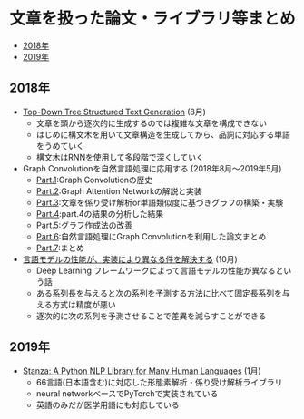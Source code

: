 # 文章を扱った論文・ライブラリ等まとめ

- [2018年](#2018年)
- [2019年](#2019年)

## 2018年

- [Top-Down Tree Structured Text Generation](https://arxiv.org/abs/1808.04865) (8月)
  - 文章を頭から逐次的に生成するのでは複雑な文章を構成できない
  - はじめに構文木を用いて文章構造を生成してから、品詞に対応する単語をうめていく
  - 構文木はRNNを使用して多段階で深くしていく
- Graph Convolutionを自然言語処理に応用する (2018年8月～2019年5月)
  - [Part.1](https://medium.com/programming-soda/graph-convolution%E3%82%92%E8%87%AA%E7%84%B6%E8%A8%80%E8%AA%9E%E5%87%A6%E7%90%86%E3%81%AB%E5%BF%9C%E7%94%A8%E3%81%99%E3%82%8B-part1-b792d53c4c18):Graph Convolutionの歴史
  - [Part.2](https://medium.com/programming-soda/graph-convolution%E3%82%92%E8%87%AA%E7%84%B6%E8%A8%80%E8%AA%9E%E5%87%A6%E7%90%86%E3%81%AB%E5%BF%9C%E7%94%A8%E3%81%99%E3%82%8B-part2-dd0f9bc25dd3):Graph Attention Networkの解説と実装
  - [Part.3](https://medium.com/programming-soda/graph-convolution%E3%81%A7%E8%87%AA%E7%84%B6%E8%A8%80%E8%AA%9E%E5%87%A6%E7%90%86%E3%82%92%E8%A1%8C%E3%81%86-%E3%83%86%E3%82%AD%E3%82%B9%E3%83%88%E5%88%86%E9%A1%9E%E7%B7%A8-part3-b85acee1a3e8):文章を係り受け解析or単語類似度に基づきグラフの構築・実験
  - [Part.4](https://medium.com/programming-soda/graph-convolution%E3%81%A7%E8%87%AA%E7%84%B6%E8%A8%80%E8%AA%9E%E5%87%A6%E7%90%86%E3%82%92%E8%A1%8C%E3%81%86-%E3%83%86%E3%82%AD%E3%82%B9%E3%83%88%E5%88%86%E9%A1%9E%E7%B7%A8-part4-caee203b86af):part.4の結果の分析した結果
  - [Part.5](https://medium.com/programming-soda/graph-convolution%E3%81%A7%E8%87%AA%E7%84%B6%E8%A8%80%E8%AA%9E%E5%87%A6%E7%90%86%E3%82%92%E8%A1%8C%E3%81%86-%E3%83%86%E3%82%AD%E3%82%B9%E3%83%88%E5%88%86%E9%A1%9E%E7%B7%A8-part5-end-cc9b0b4aac06):グラフ作成法の改善
  - [Part.6](https://medium.com/programming-soda/graph-convolution%E3%82%92%E8%87%AA%E7%84%B6%E8%A8%80%E8%AA%9E%E5%87%A6%E7%90%86%E3%81%AB%E5%BF%9C%E7%94%A8%E3%81%99%E3%82%8B-part6-f4596b2bcc93):自然言語処理にGraph Convolutionを利用した論文まとめ
  - [Part.7](https://medium.com/programming-soda/graph-convolution%E3%82%92%E8%87%AA%E7%84%B6%E8%A8%80%E8%AA%9E%E5%87%A6%E7%90%86%E3%81%AB%E5%BF%9C%E7%94%A8%E3%81%99%E3%82%8B-part7-end-3f6812ca08cf):まとめ
- [言語モデルの性能が、実装により異なる件を解決する](https://medium.com/programming-soda/%E8%A8%80%E8%AA%9E%E3%83%A2%E3%83%87%E3%83%AB%E3%81%AE%E6%80%A7%E8%83%BD%E3%81%8C-%E5%AE%9F%E8%A3%85%E3%81%AB%E3%82%88%E3%82%8A%E7%95%B0%E3%81%AA%E3%82%8B%E4%BB%B6%E3%82%92%E8%A7%A3%E6%B1%BA%E3%81%99%E3%82%8B-5d36c841fcac) (10月)
  - Deep Learning フレームワークによって言語モデルの性能が異なるという話
  - ある系列長を与えると次の系列を予測する方法に比べて固定長系列を与える方式は精度が悪い
  - 逐次的に次の系列を予測させることで差異を減らすことができる

## 2019年

- [Stanza: A Python NLP Library for Many Human Languages](https://github.com/stanfordnlp/stanza) (1月)
  - 66言語(日本語含む)に対応した形態素解析・係り受け解析ライブラリ
  - neural networkベースでPyTorchで実装されている
  - 英語のみだが医学用語にも対応している
  